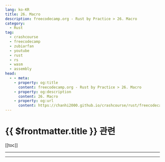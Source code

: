 ```yaml
---
lang: ko-KR
title: 26. Macro
description: freecodecamp.org - Rust by Practice > 26. Macro
category: 
  - Rust
tag: 
  - crashcourse
  - freecodecamp
  - zubiarfan
  - youtube
  - rust
  - rs
  - wasm
  - assembly
head:
  - - meta:
    - property: og:title
      content: freecodecamp.org - Rust by Practice > 26. Macro
    - property: og:description
      content: 26. Macro
    - property: og:url
      content: https://chanhi2000.github.io/crashcourse/rust/freecodecamp-rust-by-practice/26.html
---
```


# {{ $frontmatter.title }} 관련

[[toc]]

---

---

<TagLinks />
